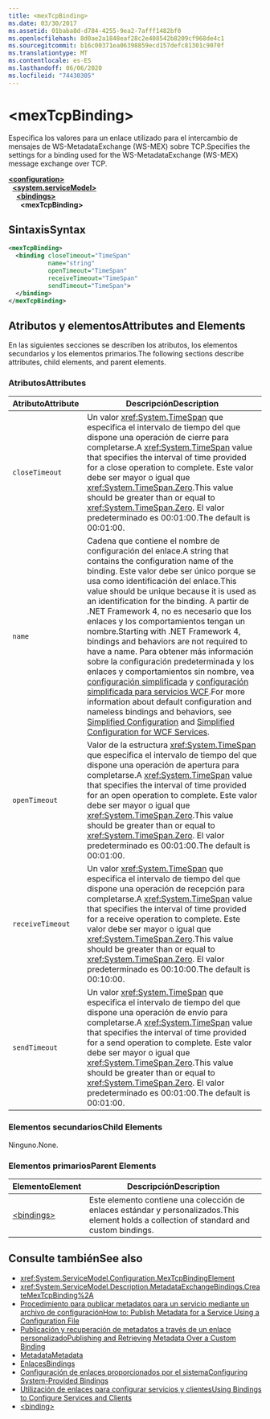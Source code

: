 ```yaml
---
title: <mexTcpBinding>
ms.date: 03/30/2017
ms.assetid: 01baba8d-d784-4255-9ea2-7afff1482bf0
ms.openlocfilehash: 8d0ae2a1848eaf28c2e408542b8209cf968de4c1
ms.sourcegitcommit: b16c00371ea06398859ecd157defc81301c9070f
ms.translationtype: MT
ms.contentlocale: es-ES
ms.lasthandoff: 06/06/2020
ms.locfileid: "74430305"
---
```

# \<mexTcpBinding>
<span data-ttu-id="ad995-101">Especifica los valores para un enlace utilizado para el intercambio de mensajes de WS-MetadataExchange (WS-MEX) sobre TCP.</span><span class="sxs-lookup"><span data-stu-id="ad995-101">Specifies the settings for a binding used for the WS-MetadataExchange (WS-MEX) message exchange over TCP.</span></span>  
  
[**\<configuration>**](../configuration-element.md)\
&nbsp;&nbsp;[**\<system.serviceModel>**](system-servicemodel.md)\
&nbsp;&nbsp;&nbsp;&nbsp;[**\<bindings>**](bindings.md)\
&nbsp;&nbsp;&nbsp;&nbsp;&nbsp;&nbsp;**\<mexTcpBinding>**  
  
## <a name="syntax"></a><span data-ttu-id="ad995-102">Sintaxis</span><span class="sxs-lookup"><span data-stu-id="ad995-102">Syntax</span></span>  
  
```xml  
<mexTcpBinding>
  <binding closeTimeout="TimeSpan"
           name="string"
           openTimeout="TimeSpan"
           receiveTimeout="TimeSpan"
           sendTimeout="TimeSpan">
  </binding>
</mexTcpBinding>
```  
  
## <a name="attributes-and-elements"></a><span data-ttu-id="ad995-103">Atributos y elementos</span><span class="sxs-lookup"><span data-stu-id="ad995-103">Attributes and Elements</span></span>  
 <span data-ttu-id="ad995-104">En las siguientes secciones se describen los atributos, los elementos secundarios y los elementos primarios.</span><span class="sxs-lookup"><span data-stu-id="ad995-104">The following sections describe attributes, child elements, and parent elements.</span></span>  
  
### <a name="attributes"></a><span data-ttu-id="ad995-105">Atributos</span><span class="sxs-lookup"><span data-stu-id="ad995-105">Attributes</span></span>  
  
|<span data-ttu-id="ad995-106">Atributo</span><span class="sxs-lookup"><span data-stu-id="ad995-106">Attribute</span></span>|<span data-ttu-id="ad995-107">Descripción</span><span class="sxs-lookup"><span data-stu-id="ad995-107">Description</span></span>|  
|---------------|-----------------|  
|`closeTimeout`|<span data-ttu-id="ad995-108">Un valor <xref:System.TimeSpan> que especifica el intervalo de tiempo del que dispone una operación de cierre para completarse.</span><span class="sxs-lookup"><span data-stu-id="ad995-108">A <xref:System.TimeSpan> value that specifies the interval of time provided for a close operation to complete.</span></span> <span data-ttu-id="ad995-109">Este valor debe ser mayor o igual que <xref:System.TimeSpan.Zero>.</span><span class="sxs-lookup"><span data-stu-id="ad995-109">This value should be greater than or equal to <xref:System.TimeSpan.Zero>.</span></span> <span data-ttu-id="ad995-110">El valor predeterminado es 00:01:00.</span><span class="sxs-lookup"><span data-stu-id="ad995-110">The default is 00:01:00.</span></span>|  
|`name`|<span data-ttu-id="ad995-111">Cadena que contiene el nombre de configuración del enlace.</span><span class="sxs-lookup"><span data-stu-id="ad995-111">A string that contains the configuration name of the binding.</span></span> <span data-ttu-id="ad995-112">Este valor debe ser único porque se usa como identificación del enlace.</span><span class="sxs-lookup"><span data-stu-id="ad995-112">This value should be unique because it is used as an identification for the binding.</span></span> <span data-ttu-id="ad995-113">A partir de .NET Framework 4, no es necesario que los enlaces y los comportamientos tengan un nombre.</span><span class="sxs-lookup"><span data-stu-id="ad995-113">Starting with .NET Framework 4, bindings and behaviors are not required to have a name.</span></span> <span data-ttu-id="ad995-114">Para obtener más información sobre la configuración predeterminada y los enlaces y comportamientos sin nombre, vea [configuración simplificada](../../../wcf/simplified-configuration.md) y [configuración simplificada para servicios WCF](../../../wcf/samples/simplified-configuration-for-wcf-services.md).</span><span class="sxs-lookup"><span data-stu-id="ad995-114">For more information about default configuration and nameless bindings and behaviors, see [Simplified Configuration](../../../wcf/simplified-configuration.md) and [Simplified Configuration for WCF Services](../../../wcf/samples/simplified-configuration-for-wcf-services.md).</span></span>|  
|`openTimeout`|<span data-ttu-id="ad995-115">Valor de la estructura <xref:System.TimeSpan> que especifica el intervalo de tiempo del que dispone una operación de apertura para completarse.</span><span class="sxs-lookup"><span data-stu-id="ad995-115">A <xref:System.TimeSpan> value that specifies the interval of time provided for an open operation to complete.</span></span> <span data-ttu-id="ad995-116">Este valor debe ser mayor o igual que <xref:System.TimeSpan.Zero>.</span><span class="sxs-lookup"><span data-stu-id="ad995-116">This value should be greater than or equal to <xref:System.TimeSpan.Zero>.</span></span> <span data-ttu-id="ad995-117">El valor predeterminado es 00:01:00.</span><span class="sxs-lookup"><span data-stu-id="ad995-117">The default is 00:01:00.</span></span>|  
|`receiveTimeout`|<span data-ttu-id="ad995-118">Un valor <xref:System.TimeSpan> que especifica el intervalo de tiempo del que dispone una operación de recepción para completarse.</span><span class="sxs-lookup"><span data-stu-id="ad995-118">A <xref:System.TimeSpan> value that specifies the interval of time provided for a receive operation to complete.</span></span> <span data-ttu-id="ad995-119">Este valor debe ser mayor o igual que <xref:System.TimeSpan.Zero>.</span><span class="sxs-lookup"><span data-stu-id="ad995-119">This value should be greater than or equal to <xref:System.TimeSpan.Zero>.</span></span> <span data-ttu-id="ad995-120">El valor predeterminado es 00:10:00.</span><span class="sxs-lookup"><span data-stu-id="ad995-120">The default is 00:10:00.</span></span>|  
|`sendTimeout`|<span data-ttu-id="ad995-121">Un valor <xref:System.TimeSpan> que especifica el intervalo de tiempo del que dispone una operación de envío para completarse.</span><span class="sxs-lookup"><span data-stu-id="ad995-121">A <xref:System.TimeSpan> value that specifies the interval of time provided for a send operation to complete.</span></span> <span data-ttu-id="ad995-122">Este valor debe ser mayor o igual que <xref:System.TimeSpan.Zero>.</span><span class="sxs-lookup"><span data-stu-id="ad995-122">This value should be greater than or equal to <xref:System.TimeSpan.Zero>.</span></span> <span data-ttu-id="ad995-123">El valor predeterminado es 00:01:00.</span><span class="sxs-lookup"><span data-stu-id="ad995-123">The default is 00:01:00.</span></span>|  
  
### <a name="child-elements"></a><span data-ttu-id="ad995-124">Elementos secundarios</span><span class="sxs-lookup"><span data-stu-id="ad995-124">Child Elements</span></span>  
 <span data-ttu-id="ad995-125">Ninguno.</span><span class="sxs-lookup"><span data-stu-id="ad995-125">None.</span></span>  
  
### <a name="parent-elements"></a><span data-ttu-id="ad995-126">Elementos primarios</span><span class="sxs-lookup"><span data-stu-id="ad995-126">Parent Elements</span></span>  
  
|<span data-ttu-id="ad995-127">Elemento</span><span class="sxs-lookup"><span data-stu-id="ad995-127">Element</span></span>|<span data-ttu-id="ad995-128">Descripción</span><span class="sxs-lookup"><span data-stu-id="ad995-128">Description</span></span>|  
|-------------|-----------------|  
|[\<bindings>](bindings.md)|<span data-ttu-id="ad995-129">Este elemento contiene una colección de enlaces estándar y personalizados.</span><span class="sxs-lookup"><span data-stu-id="ad995-129">This element holds a collection of standard and custom bindings.</span></span>|  
  
## <a name="see-also"></a><span data-ttu-id="ad995-130">Consulte también</span><span class="sxs-lookup"><span data-stu-id="ad995-130">See also</span></span>

- <xref:System.ServiceModel.Configuration.MexTcpBindingElement>
- <xref:System.ServiceModel.Description.MetadataExchangeBindings.CreateMexTcpBinding%2A>
- [<span data-ttu-id="ad995-131">Procedimiento para publicar metadatos para un servicio mediante un archivo de configuración</span><span class="sxs-lookup"><span data-stu-id="ad995-131">How to: Publish Metadata for a Service Using a Configuration File</span></span>](../../../wcf/feature-details/how-to-publish-metadata-for-a-service-using-a-configuration-file.md)
- [<span data-ttu-id="ad995-132">Publicación y recuperación de metadatos a través de un enlace personalizado</span><span class="sxs-lookup"><span data-stu-id="ad995-132">Publishing and Retrieving Metadata Over a Custom Binding</span></span>](../../../wcf/extending/publishing-and-retrieving-metadata-over-a-custom-binding.md)
- [<span data-ttu-id="ad995-133">Metadata</span><span class="sxs-lookup"><span data-stu-id="ad995-133">Metadata</span></span>](../../../wcf/feature-details/metadata.md)
- [<span data-ttu-id="ad995-134">Enlaces</span><span class="sxs-lookup"><span data-stu-id="ad995-134">Bindings</span></span>](../../../wcf/bindings.md)
- [<span data-ttu-id="ad995-135">Configuración de enlaces proporcionados por el sistema</span><span class="sxs-lookup"><span data-stu-id="ad995-135">Configuring System-Provided Bindings</span></span>](../../../wcf/feature-details/configuring-system-provided-bindings.md)
- [<span data-ttu-id="ad995-136">Utilización de enlaces para configurar servicios y clientes</span><span class="sxs-lookup"><span data-stu-id="ad995-136">Using Bindings to Configure Services and Clients</span></span>](../../../wcf/using-bindings-to-configure-services-and-clients.md)
- [\<binding>](bindings.md)

